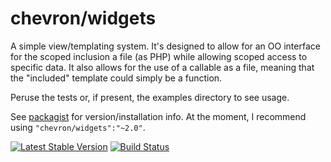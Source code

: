 # chevron/widgets

A simple view/templating system. It's designed to allow for
an OO interface for the scoped inclusion a file (as PHP) while allowing scoped
access to specific data. It also allows for the use of a callable as a file,
meaning that the "included" template could simply be a function.

Peruse the tests or, if present, the examples directory to see usage.

See [packagist](https://packagist.org/packages/chevron/widgets) for version/installation info. At the moment, I recommend using `"chevron/widgets":"~2.0"`.

[![Latest Stable Version](https://poser.pugx.org/chevron/widgets/v/stable.svg)](https://packagist.org/packages/chevron/widgets)
[![Build Status](https://travis-ci.org/chevronphp/widgets.svg?branch=master)](https://travis-ci.org/chevronphp/widgets)







